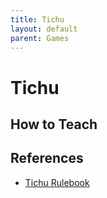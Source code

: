 ```yaml
---
title: Tichu
layout: default
parent: Games
---
```

# Tichu

## How to Teach

## References

- [Tichu Rulebook](/assets/files/tichu-rules.pdf)
